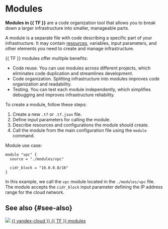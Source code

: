 # Modules

**Modules in {{ TF }}** are a code organization tool that allows you to break down a larger infrastructure into smaller, manageable parts.

A module is a separate file with code describing a specific part of your infrastructure. It may contain [resources](resources.md), variables, input parameters, and other elements you need to create and manage infrastructure.

{{ TF }} modules offer multiple benefits:

* Code reuse. You can use modules across different projects, which eliminates code duplication and streamlines development.
* Code organization. Splitting infrastructure into modules improves code organization and readability.
* Testing. You can test each module independently, which simplifies debugging and improves infrastructure reliability.

To create a module, follow these steps:

1. Create a new `.tf` or `.tf.json` file.
1. Define input parameters for calling the module.
1. Describe resources and configurations the module should create.
1. Call the module from the main configuration file using the `module` command.

Module use case:

```
module "vpc" {
  source = "./modules/vpc"

  cidr_block = "10.0.0.0/16"
}
```

In this example, we call the `vpc` module located in the `./modules/vpc` file. The module accepts the `cidr_block` input parameter defining the IP address range for the cloud network.

## See also {#see-also}

![](../../_assets/overview/solution-library-icon.svg) [{{ yandex-cloud }} {{ TF }} modules](https://github.com/terraform-yc-modules)